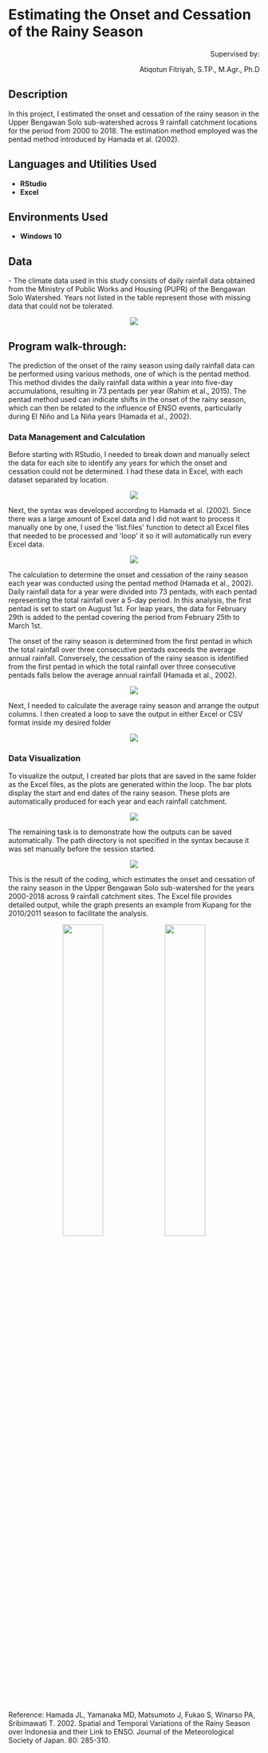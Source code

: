 <h1>Estimating the Onset and Cessation of the Rainy Season</h1>
<p align="right">
Supervised by: <br/>
<p align="right">
Atiqotun Fitriyah, S.TP., M.Agr., Ph.D
<br/>

<h2>Description</h2>
In this project, I estimated the onset and cessation of the rainy season in the Upper Bengawan Solo sub-watershed across 9 rainfall catchment locations for the period from 2000 to 2018. The estimation method employed was the pentad method introduced by Hamada et al. (2002).
<br />


<h2>Languages and Utilities Used</h2>

- <b>RStudio</b> 
- <b>Excel</b>

<h2>Environments Used </h2>

- <b>Windows 10</b>

<h2>Data</h2>
- The climate data used in this study consists of daily rainfall data obtained from the Ministry of Public Works and Housing (PUPR) of the Bengawan Solo Watershed. Years not listed in the table represent those with missing data that could not be tolerated.

<p align="center">
<img src="https://drive.google.com/uc?id=1FeKO4qD212igKpktj7JurlAwx3LGT0cP"/>
<br />

<h2>Program walk-through:</h2>

<p align="left">
The prediction of the onset of the rainy season using daily rainfall data can be performed using various methods, one of which is the pentad method. This method divides the daily rainfall data within a year into five-day accumulations, resulting in 73 pentads per year (Rahim et al., 2015). The pentad method used can indicate shifts in the onset of the rainy season, which can then be related to the influence of ENSO events, particularly during El Niño and La Niña years (Hamada et al., 2002).
<br/>
  
<h3>Data Management and Calculation</h3>
<p align="left">
Before starting with RStudio, I needed to break down and manually select the data for each site to identify any years for which the onset and cessation could not be determined. I had these data in Excel, with each dataset separated by location.
<br/>
  
<p align="center">
<img src="https://drive.google.com/uc?id=1ikN8fKd6HlNUvIfRdJ7pEiJG2L-JWFUG"/>
<br />
  
<p align="left">
Next, the syntax was developed according to Hamada et al. (2002). Since there was a large amount of Excel data and I did not want to process it manually one by one, I used the 'list.files' function to detect all Excel files that needed to be processed and 'loop' it so it will automatically run every Excel data.
<br/>

<p align="center">
<img src="https://drive.google.com/uc?id=1dZF7gHBMaBQ_a7zGDApPykbkY35GdaeE"/>
<br />

<p align="left">
The calculation to determine the onset and cessation of the rainy season each year was conducted using the pentad method (Hamada et al., 2002). Daily rainfall data for a year were divided into 73 pentads, with each pentad representing the total rainfall over a 5-day period. In this analysis, the first pentad is set to start on August 1st. For leap years, the data for February 29th is added to the pentad covering the period from February 25th to March 1st.

The onset of the rainy season is determined from the first pentad in which the total rainfall over three consecutive pentads exceeds the average annual rainfall. Conversely, the cessation of the rainy season is identified from the first pentad in which the total rainfall over three consecutive pentads falls below the average annual rainfall (Hamada et al., 2002).
<br/>

<p align="center">
<img src="https://drive.google.com/uc?id=1uizTH0NdopTgnEHh6hUcBkspTlUL5FnF"/>
<br />

<p align="left">
Next, I needed to calculate the average rainy season and arrange the output columns. I then created a loop to save the output in either Excel or CSV format inside my desired folder
<br/>

<p align="center">
<img src="https://drive.google.com/uc?id=1ioL6MUc1tRK3Gjq4WH2z8V5YbDMLgYzA"/>
<br />

<h3>Data Visualization</h3>
<p align="left">
To visualize the output, I created bar plots that are saved in the same folder as the Excel files, as the plots are generated within the loop. The bar plots display the start and end dates of the rainy season. These plots are automatically produced for each year and each rainfall catchment.
<br/>

<p align="center">
<img src="https://drive.google.com/uc?id=1pWZ9yZedv9lsDJskD0lig_FfaU4J1oYZ"/>
<br />

<p align="left">
The remaining task is to demonstrate how the outputs can be saved automatically. The path directory is not specified in the syntax because it was set manually before the session started.<br/>

<p align="center">
<img src="https://drive.google.com/uc?id=18LhnBoEyJATec4T3F1PE_bG-8DlXTauG"/>
<br />

<p align="left">
This is the result of the coding, which estimates the onset and cessation of the rainy season in the Upper Bengawan Solo sub-watershed for the years 2000-2018 across 9 rainfall catchment sites. The Excel file provides detailed output, while the graph presents an example from Kupang for the 2010/2011 season to facilitate the analysis.
<br/>

<p align="center">
  <img src="https://drive.google.com/uc?id=19NKxz2FuQN3oafj5fG1FraG1CwrW8t5v" width="40%" />
  <img src="https://drive.google.com/uc?id=1tBEFPTBu9NUrIWTYWNejIp_uyuKzLVdh" width="40%" />
</p>

<p align="left">
Reference: Hamada JL, Yamanaka MD, Matsumoto J, Fukao S, Winarso PA, Sribimawati T. 2002. Spatial and Temporal Variations of the Rainy Season over Indonesia and their Link to ENSO. Journal of the Meteorological Society of Japan. 80: 285-310.<br/>
